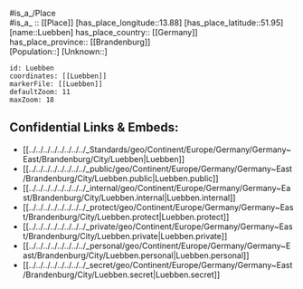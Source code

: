 ﻿---
location: [51.95,13.88] 
mapzoom: [7,12] 
mapmarker: city 
type: City
tags:
- geo/City


SpocWebEntityId: 32162
isDeleted: false
confidential: public

---
#is_a_/Place  
#is_a_ :: [[Place]] 
[has_place_longitude::13.88] 
[has_place_latitude::51.95] 
[name::Luebben] 
has_place_country:: [[Germany]]  
has_place_province:: [[Brandenburg]]  
[Population::] 
[Unknown::] 


```leaflet
id: Luebben
coordinates: [[Luebben]] 
markerFile: [[Luebben]] 
defaultZoom: 11 
maxZoom: 18
```


## Confidential Links & Embeds: 
- [[../../../../../../../../_Standards/geo/Continent/Europe/Germany/Germany~East/Brandenburg/City/Luebben|Luebben]] 
- [[../../../../../../../../_public/geo/Continent/Europe/Germany/Germany~East/Brandenburg/City/Luebben.public|Luebben.public]] 
- [[../../../../../../../../_internal/geo/Continent/Europe/Germany/Germany~East/Brandenburg/City/Luebben.internal|Luebben.internal]] 
- [[../../../../../../../../_protect/geo/Continent/Europe/Germany/Germany~East/Brandenburg/City/Luebben.protect|Luebben.protect]] 
- [[../../../../../../../../_private/geo/Continent/Europe/Germany/Germany~East/Brandenburg/City/Luebben.private|Luebben.private]] 
- [[../../../../../../../../_personal/geo/Continent/Europe/Germany/Germany~East/Brandenburg/City/Luebben.personal|Luebben.personal]] 
- [[../../../../../../../../_secret/geo/Continent/Europe/Germany/Germany~East/Brandenburg/City/Luebben.secret|Luebben.secret]] 
